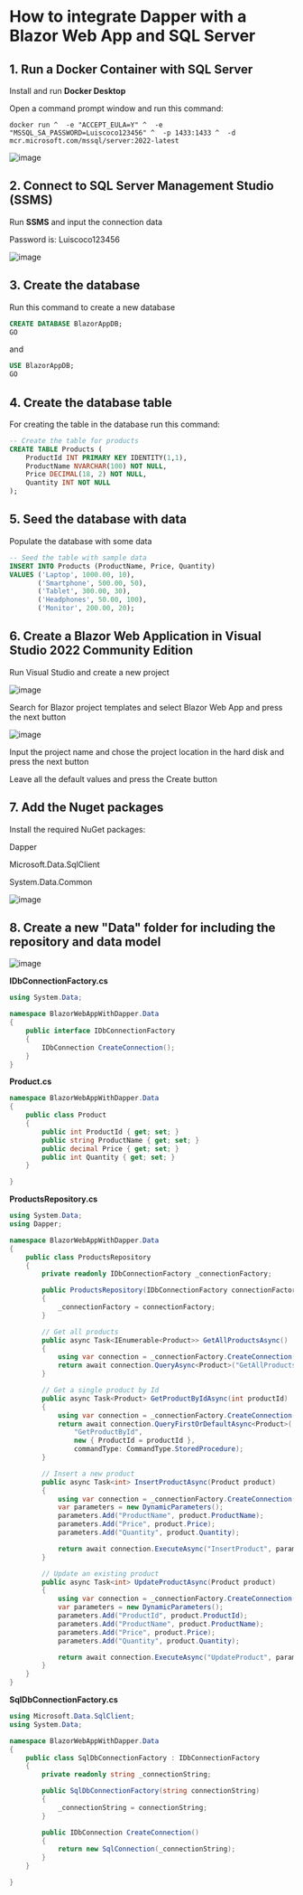 #  How to integrate Dapper with a Blazor Web App and SQL Server

## 1. Run a Docker Container with SQL Server

Install and run **Docker Desktop**

Open a command prompt window and run this command:

```
docker run ^  -e "ACCEPT_EULA=Y" ^  -e "MSSQL_SA_PASSWORD=Luiscoco123456" ^  -p 1433:1433 ^  -d mcr.microsoft.com/mssql/server:2022-latest
```

![image](https://github.com/user-attachments/assets/8fdf1a18-5dd9-4ef7-b127-0f8b198c866a)

## 2. Connect to SQL Server Management Studio (SSMS)

Run **SSMS** and input the connection data

Password is: Luiscoco123456

![image](https://github.com/user-attachments/assets/e240dd9f-3697-429b-a744-aa5378cb82bd)

## 3. Create the database 

Run this command to create a new database

```sql
CREATE DATABASE BlazorAppDB;
GO
```

and

```sql
USE BlazorAppDB;
GO
```

## 4. Create the database table

For creating the table in the database run this command:

```sql
-- Create the table for products
CREATE TABLE Products (
    ProductId INT PRIMARY KEY IDENTITY(1,1),
    ProductName NVARCHAR(100) NOT NULL,
    Price DECIMAL(18, 2) NOT NULL,
    Quantity INT NOT NULL
);
```

## 5. Seed the database with data

Populate the database with some data

```sql
-- Seed the table with sample data
INSERT INTO Products (ProductName, Price, Quantity)
VALUES ('Laptop', 1000.00, 10),
       ('Smartphone', 500.00, 50),
       ('Tablet', 300.00, 30),
       ('Headphones', 50.00, 100),
       ('Monitor', 200.00, 20);
```

## 6. Create a Blazor Web Application in Visual Studio 2022 Community Edition

Run Visual Studio and create a new project

![image](https://github.com/user-attachments/assets/000ec328-1122-444b-b5cb-c0316d84b5a8)

Search for Blazor project templates and select Blazor Web App and press the next button

![image](https://github.com/user-attachments/assets/f7411d00-90a4-4e57-b3a0-0add4144d5fb)

Input the project name and chose the project location in the hard disk and press the next button 



Leave all the default values and press the Create button



## 7. Add the Nuget packages

Install the required NuGet packages:

Dapper

Microsoft.Data.SqlClient

System.Data.Common

![image](https://github.com/user-attachments/assets/7f187b26-ad18-4e6a-9b52-0e9b79e1798d)

## 8. Create a new "Data" folder for including the repository and data model

![image](https://github.com/user-attachments/assets/e3fe5f98-a0c5-452d-898a-937563424b75)

**IDbConnectionFactory.cs**

```csharp
using System.Data;

namespace BlazorWebAppWithDapper.Data
{
    public interface IDbConnectionFactory
    {
        IDbConnection CreateConnection();
    }
}
```

**Product.cs**

```csharp
namespace BlazorWebAppWithDapper.Data
{
    public class Product
    {
        public int ProductId { get; set; }
        public string ProductName { get; set; }
        public decimal Price { get; set; }
        public int Quantity { get; set; }
    }

}
```

**ProductsRepository.cs**

```csharp
using System.Data;
using Dapper;

namespace BlazorWebAppWithDapper.Data
{
    public class ProductsRepository
    {
        private readonly IDbConnectionFactory _connectionFactory;

        public ProductsRepository(IDbConnectionFactory connectionFactory)
        {
            _connectionFactory = connectionFactory;
        }

        // Get all products
        public async Task<IEnumerable<Product>> GetAllProductsAsync()
        {
            using var connection = _connectionFactory.CreateConnection();
            return await connection.QueryAsync<Product>("GetAllProducts", commandType: CommandType.StoredProcedure);
        }

        // Get a single product by Id
        public async Task<Product> GetProductByIdAsync(int productId)
        {
            using var connection = _connectionFactory.CreateConnection();
            return await connection.QueryFirstOrDefaultAsync<Product>(
                "GetProductById",
                new { ProductId = productId },
                commandType: CommandType.StoredProcedure);
        }

        // Insert a new product
        public async Task<int> InsertProductAsync(Product product)
        {
            using var connection = _connectionFactory.CreateConnection();
            var parameters = new DynamicParameters();
            parameters.Add("ProductName", product.ProductName);
            parameters.Add("Price", product.Price);
            parameters.Add("Quantity", product.Quantity);

            return await connection.ExecuteAsync("InsertProduct", parameters, commandType: CommandType.StoredProcedure);
        }

        // Update an existing product
        public async Task<int> UpdateProductAsync(Product product)
        {
            using var connection = _connectionFactory.CreateConnection();
            var parameters = new DynamicParameters();
            parameters.Add("ProductId", product.ProductId);
            parameters.Add("ProductName", product.ProductName);
            parameters.Add("Price", product.Price);
            parameters.Add("Quantity", product.Quantity);

            return await connection.ExecuteAsync("UpdateProduct", parameters, commandType: CommandType.StoredProcedure);
        }
    }
}
```

**SqlDbConnectionFactory.cs**

```csharp
using Microsoft.Data.SqlClient;
using System.Data;

namespace BlazorWebAppWithDapper.Data
{
    public class SqlDbConnectionFactory : IDbConnectionFactory
    {
        private readonly string _connectionString;

        public SqlDbConnectionFactory(string connectionString)
        {
            _connectionString = connectionString;
        }

        public IDbConnection CreateConnection()
        {
            return new SqlConnection(_connectionString);
        }
    }

}
```


